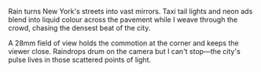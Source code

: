 Rain turns New York's streets into vast mirrors. Taxi tail lights and neon ads blend into liquid colour across the pavement while I weave through the crowd, chasing the densest beat of the city.

A 28mm field of view holds the commotion at the corner and keeps the viewer close. Raindrops drum on the camera but I can't stop—the city's pulse lives in those scattered points of light.
